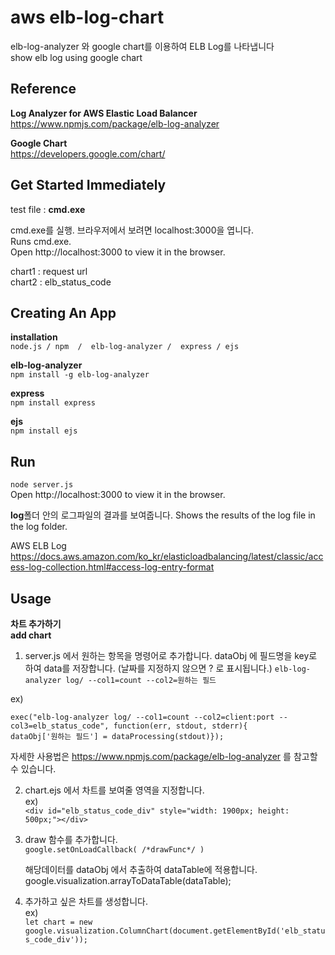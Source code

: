 # aws elb-log-chart
elb-log-analyzer 와 google chart를 이용하여 ELB Log를 나타냅니다  
show elb log using google chart









## Reference  
**Log Analyzer for AWS Elastic Load Balancer**  
https://www.npmjs.com/package/elb-log-analyzer  

**Google Chart**  
https://developers.google.com/chart/      






## Get Started Immediately
test file : **cmd.exe**

cmd.exe를 실행. 브라우저에서 보려면 localhost:3000을 엽니다.  
Runs cmd.exe.  
Open http://localhost:3000 to view it in the browser.  

chart1 : request url  
chart2 : elb_status_code





## Creating An App
**installation**  
```node.js / npm  /  elb-log-analyzer /  express / ejs```  


**elb-log-analyzer**  
```npm install -g elb-log-analyzer```

**express**   
```npm install express```  

**ejs**  
```npm install ejs```


## Run 
```node server.js```  
Open http://localhost:3000 to view it in the browser.  

**log**폴더 안의 로그파일의 결과를 보여줍니다.
Shows the results of the log file in the log folder.  

AWS ELB Log  
https://docs.aws.amazon.com/ko_kr/elasticloadbalancing/latest/classic/access-log-collection.html#access-log-entry-format      

## Usage  
**차트 추가하기**  
**add chart**  
1. server.js 에서 원하는 항목을 명령어로 추가합니다. dataObj 에 필드명을 key로 하여 data를 저장합니다. (날짜를 지정하지 않으면 ? 로 표시됩니다.) 
```elb-log-analyzer log/ --col1=count --col2=원하는 필드```

  ex)

    exec("elb-log-analyzer log/ --col1=count --col2=client:port --col3=elb_status_code", function(err, stdout, stderr){
    dataObj['원하는 필드'] = dataProcessing(stdout)});
        

     
자세한 사용법은 https://www.npmjs.com/package/elb-log-analyzer 를 참고할 수 있습니다.   

2. chart.ejs 에서 차트를 보여줄 영역을 지정합니다.   
ex)  
```<div id="elb_status_code_div" style="width: 1900px; height: 500px;"></div>```   


3. draw 함수를 추가합니다.  
```google.setOnLoadCallback( /*drawFunc*/ )```  

    해당데이터를 dataObj 에서 추출하여 dataTable에 적용합니다.  
google.visualization.arrayToDataTable(dataTable);  


3. 추가하고 싶은 차트를 생성합니다.  
ex)  
```let chart = new google.visualization.ColumnChart(document.getElementById('elb_status_code_div'));```



